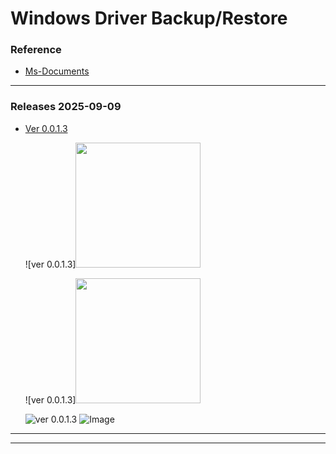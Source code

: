 <h1 align="left">Windows Driver Backup/Restore
<br>

### Reference
- [Ms-Documents](https://learn.microsoft.com/en-us/windows-hardware/drivers/devtest/pnputil)

---
### Releases 2025-09-09
- [Ver 0.0.1.3](https://github.com/gloriouslegacy/ezDrvBAK/releases)

  ![ver 0.0.1.3]<img src="https://github.com/user-attachments/assets/b7aeced2-cf67-4cb9-a4df-00e8f7a0ad95" width="200" height="200"/>
  
  ![ver 0.0.1.3]<img src="https://github.com/user-attachments/assets/88de140b-36fc-404b-a36b-df6058b954a7" width="200" height="200"/>
  
  ![ver 0.0.1.3](https://github.com/user-attachments/assets/b7aeced2-cf67-4cb9-a4df-00e8f7a0ad95)
  ![Image](https://github.com/user-attachments/assets/88de140b-36fc-404b-a36b-df6058b954a7)
---
---

